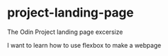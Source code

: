 # project-landing-page
The Odin Project landing page excersize

I want to learn how to use flexbox to make a webpage
